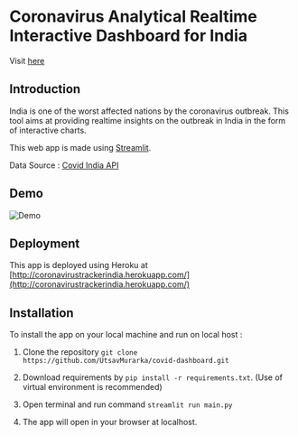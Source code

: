# Coronavirus Analytical Realtime Interactive Dashboard for India
Visit [here](http://coronavirustrackerindia.herokuapp.com/)

## Introduction

India is one of the worst affected nations by the coronavirus outbreak. 
This tool aims at providing realtime insights on the outbreak in India in the form of interactive charts.


This web app is made using [Streamlit](https://www.streamlit.io/).

Data Source : [Covid India API](https://api.covid19india.org/)


## Demo

![Demo](demo.gif)

## Deployment

This app is deployed using Heroku at [http://coronavirustrackerindia.herokuapp.com/](http://coronavirustrackerindia.herokuapp.com/)

## Installation

To install the app on your local machine and run on local host : 

1. Clone the repository `git clone https://github.com/UtsavMurarka/covid-dashboard.git`

2. Download requirements by `pip install -r requirements.txt`. (Use of virtual environment is recommended)

3. Open terminal and run command `streamlit run main.py`

4. The app will open in your browser at localhost.
